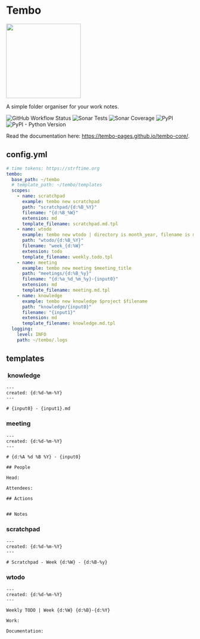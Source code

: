# Tembo

<img
    src="https://raw.githubusercontent.com/tembo-pages/tembo-core/main/assets/tembo_logo.png"
    width="200px"
/>

A simple folder organiser for your work notes.

![GitHub Workflow Status](https://img.shields.io/github/workflow/status/tembo-core/tembo-notes/build?style=flat-square)
![Sonar Tests](https://img.shields.io/sonar/tests_tembo-core/tembo-notes/?compact_message&failed_label=failed&passed_label=passed&server=https%3A%2F%2Fsonarcloud.io&skipped_label=skipped&style=flat-square)
![Sonar Coverage](https://img.shields.io/sonar/coverage_tembo-core/tembo-notes/?server=https%3A%2F%2Fsonarcloud.io&style=flat-square)
![PyPI](https://img.shields.io/pypi/v/tembo?style=flat-square)
![PyPI - Python Version](https://img.shields.io/pypi/pyversions/tembo?style=flat-square)

Read the documentation here: <https://tembo-pages.github.io/tembo-core/>.
## config.yml

```yaml
# time tokens: https://strftime.org
tembo:
  base_path: ~/tembo
  # template_path: ~/tembo/templates
  scopes:
    - name: scratchpad
      example: tembo new scratchpad
      path: "scratchpad/{d:%B_%Y}"
      filename: "{d:%B_%W}"
      extension: md
      template_filename: scratchpad.md.tpl
    - name: wtodo
      example: tembo new wtodo | directory is month_year, filename is month_week-of-year
      path: "wtodo/{d:%B_%Y}"
      filename: "week_{d:%W}"
      extension: todo
      template_filename: weekly.todo.tpl
    - name: meeting
      example: tembo new meeting $meeting_title
      path: "meetings/{d:%B_%y}"
      filename: "{d:%a_%d_%m_%y}-{input0}"
      extension: md
      template_filename: meeting.md.tpl
    - name: knowledge
      example: tembo new knowledge $project $filename
      path: "knowledge/{input0}"
      filename: "{input1}"
      extension: md
      template_filename: knowledge.md.tpl
  logging:
    level: INFO
    path: ~/tembo/.logs
```

## templates

###  knowledge

```
---
created: {d:%d-%m-%Y}
---

# {input0} - {input1}.md
```

### meeting

```
---
created: {d:%d-%m-%Y}
---

# {d:%A %d %B %Y} - {input0}

## People

Head:

Attendees:

## Actions


## Notes

```

### scratchpad

```
---
created: {d:%d-%m-%Y}
---

# Scratchpad - Week {d:%W} - {d:%B-%y}
```

### wtodo

```
---
created: {d:%d-%m-%Y}
---

Weekly TODO | Week {d:%W} {d:%B}-{d:%Y}

Work:

Documentation:
```
